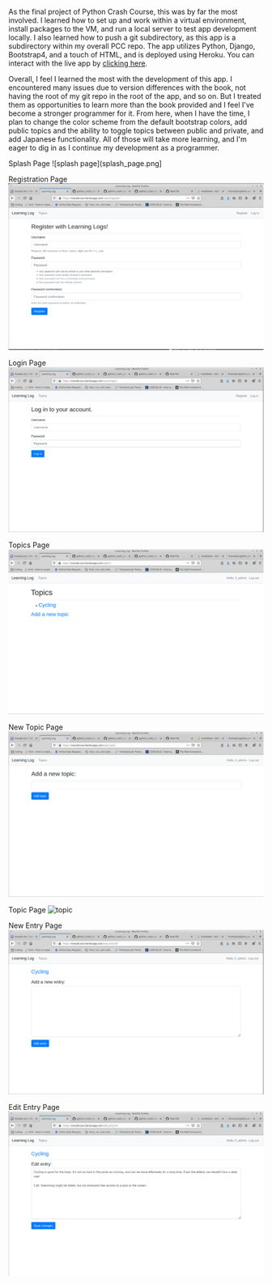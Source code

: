 As the final project of Python Crash Course, this was by far the most involved. I learned how to set up and work within a virtual environment, install packages to the VM, and run a local server to test app development locally. I also learned how to push a git subdirectory, as this app is a subdirectory within my overall PCC repo. The app utilizes Python, Django, Bootstrap4, and a touch of HTML, and is deployed using Heroku. You can interact with the live app by [clicking here](https://manabi-zoo.herokuapp.com/).

Overall, I feel I learned the most with the development of this app. I encountered many issues due to version differences with the book, not having the root of my git repo in the root of the app, and so on. But I treated them as opportunities to learn more than the book provided and I feel I've become a stronger programmer for it. From here, when I have the time, I plan to change the color scheme from the default bootstrap colors, add public topics and the ability to toggle topics between public and private, and add Japanese functionality. All of those will take more learning, and I'm eager to dig in as I continue my development as a programmer.

Splash Page
![splash page](splash_page.png]

Registration Page
![registration](register.png)

Login Page
![login](login.png)

Topics Page
![topics](topics.png)

New Topic Page
![new topic](add_topic.png)

Topic Page
![topic](topic.png)

New Entry Page
![new entry](new_entry.png)

Edit Entry Page
![edit entry](edit_entry.png)
